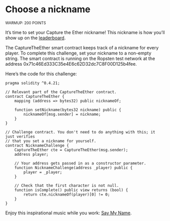 # Choose a nickname
<sup>WARMUP: 200 POINTS</sup>

It’s time to set your Capture the Ether nickname! This nickname is how you’ll show up on the [leaderboard](https://capturetheether.com/leaderboard/).

The CaptureTheEther smart contract keeps track of a nickname for every player. To complete this challenge, set your nickname to a non-empty string. The smart contract is running on the Ropsten test network at the address 0x71c46Ed333C35e4E6c62D32dc7C8F00D125b4fee.

Here’s the code for this challenge:

```solidity
pragma solidity ^0.4.21;

// Relevant part of the CaptureTheEther contract.
contract CaptureTheEther {
    mapping (address => bytes32) public nicknameOf;

    function setNickname(bytes32 nickname) public {
        nicknameOf[msg.sender] = nickname;
    }
}

// Challenge contract. You don't need to do anything with this; it just verifies
// that you set a nickname for yourself.
contract NicknameChallenge {
    CaptureTheEther cte = CaptureTheEther(msg.sender);
    address player;

    // Your address gets passed in as a constructor parameter.
    function NicknameChallenge(address _player) public {
        player = _player;
    }

    // Check that the first character is not null.
    function isComplete() public view returns (bool) {
        return cte.nicknameOf(player)[0] != 0;
    }
}
```

Enjoy this inspirational music while you work: [Say My Name](https://youtu.be/9YZXPs8uAB0).